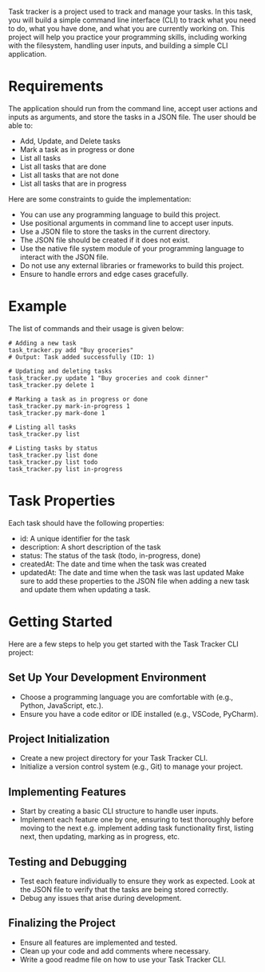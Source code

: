 Task tracker is a project used to track and manage your tasks. In this task, you will build a simple command line interface (CLI) to track what you need to do, what you have done, and what you are currently working on. This project will help you practice your programming skills, including working with the filesystem, handling user inputs, and building a simple CLI application.

# Requirements
The application should run from the command line, accept user actions and inputs as arguments, and store the tasks in a JSON file. The user should be able to:

* Add, Update, and Delete tasks
* Mark a task as in progress or done
* List all tasks
* List all tasks that are done
* List all tasks that are not done
* List all tasks that are in progress

Here are some constraints to guide the implementation:

* You can use any programming language to build this project.
* Use positional arguments in command line to accept user inputs.
* Use a JSON file to store the tasks in the current directory.
* The JSON file should be created if it does not exist.
* Use the native file system module of your programming language to interact with the JSON file.
* Do not use any external libraries or frameworks to build this project.
* Ensure to handle errors and edge cases gracefully.
# Example
The list of commands and their usage is given below:
```
# Adding a new task
task_tracker.py add "Buy groceries"
# Output: Task added successfully (ID: 1)

# Updating and deleting tasks
task_tracker.py update 1 "Buy groceries and cook dinner"
task_tracker.py delete 1

# Marking a task as in progress or done
task_tracker.py mark-in-progress 1
task_tracker.py mark-done 1

# Listing all tasks
task_tracker.py list

# Listing tasks by status
task_tracker.py list done
task_tracker.py list todo
task_tracker.py list in-progress
```
# Task Properties
Each task should have the following properties:

* id: A unique identifier for the task
* description: A short description of the task
* status: The status of the task (todo, in-progress, done)
* createdAt: The date and time when the task was created
* updatedAt: The date and time when the task was last updated
Make sure to add these properties to the JSON file when adding a new task and update them when updating a task.

# Getting Started
Here are a few steps to help you get started with the Task Tracker CLI project:

## Set Up Your Development Environment
* Choose a programming language you are comfortable with (e.g., Python, JavaScript, etc.).
* Ensure you have a code editor or IDE installed (e.g., VSCode, PyCharm).
  
## Project Initialization
* Create a new project directory for your Task Tracker CLI.
* Initialize a version control system (e.g., Git) to manage your project.
## Implementing Features
* Start by creating a basic CLI structure to handle user inputs.
* Implement each feature one by one, ensuring to test thoroughly before moving to the next e.g. implement adding task functionality first, listing next, then updating, marking as in progress, etc.
## Testing and Debugging
* Test each feature individually to ensure they work as expected. Look at the JSON file to verify that the tasks are being stored correctly.
* Debug any issues that arise during development.
## Finalizing the Project
* Ensure all features are implemented and tested.
* Clean up your code and add comments where necessary.
* Write a good readme file on how to use your Task Tracker CLI.

